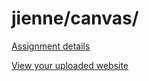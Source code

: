 # jienne/canvas/

[Assignment details](/homework/canvas)

[View your uploaded website](https://mpaulweeks.github.io/cfc2018/students/jienne/canvas/)
